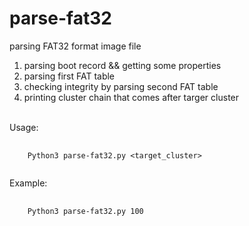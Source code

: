 # parse-fat32

parsing FAT32 format image file

1. parsing boot record && getting some properties
2. parsing first FAT table
3. checking integrity by parsing second FAT table
4. printing cluster chain that comes after targer cluster
<br>
Usage:
<pre>
  <code>
    Python3 parse-fat32.py &lt;target_cluster&gt;
  </code>
</pre>

Example:
<pre>
  <code>
    Python3 parse-fat32.py 100
  </code>
</pre>
